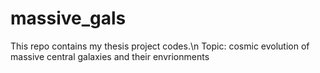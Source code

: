 # massive_gals
This repo contains my thesis project codes.\n
Topic: cosmic evolution of massive central galaxies and their envrionments
